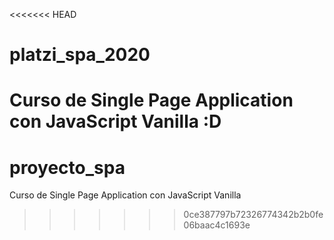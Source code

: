 <<<<<<< HEAD
# platzi_spa_2020
Curso de Single Page Application con JavaScript Vanilla :D
=======
# proyecto_spa
Curso de Single Page Application con JavaScript Vanilla
>>>>>>> 0ce387797b72326774342b2b0fe06baac4c1693e
